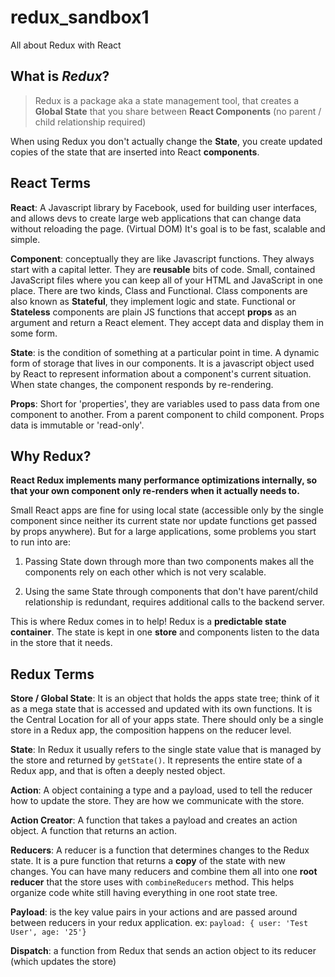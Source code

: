 # redux_sandbox1

All about Redux with React

## What is **_Redux_**?

> Redux is a package aka a state management tool, that creates a **Global State** that you share between **React Components** (no parent / child relationship required)

When using Redux you don't actually change the **State**, you create updated copies of the state that are inserted into React **components**.

## React Terms

**React**: A Javascript library by Facebook, used for building user interfaces, and allows devs to create large web applications that can change data without reloading the page. (Virtual DOM) It's goal is to be fast, scalable and simple.

**Component**: conceptually they are like Javascript functions. They always start with a capital letter. They are **reusable** bits of code. Small, contained JavaScript files where you can keep all of your HTML and JavaScript in one place. There are two kinds, Class and Functional. Class components are also known as **Stateful**, they implement logic and state. Functional or **Stateless** components are plain JS functions that accept **props** as an argument and return a React element. They accept data and display them in some form.

**State**: is the condition of something at a particular point in time. A dynamic form of storage that lives in our components. It is a javascript object used by React to represent information about a component's current situation. When state changes, the component responds by re-rendering.

**Props**: Short for 'properties', they are variables used to pass data from one component to another. From a parent component to child component. Props data is immutable or 'read-only'.

## Why Redux?

**React Redux implements many performance optimizations internally, so that your own component only re-renders when it actually needs to.**

Small React apps are fine for using local state (accessible only by the single component since neither its current state nor update functions get passed by props anywhere). But for a large applications, some problems you start to run into are:

1. Passing State down through more than two components makes all the components rely on each other which is not very scalable.

2. Using the same State through components that don't have parent/child relationship is redundant, requires additional calls to the backend server.

This is where Redux comes in to help! Redux is a **predictable state container**. The state is kept in one **store** and components listen to the data in the store that it needs.

## Redux Terms

**Store / Global State**: It is an object that holds the apps state tree; think of it as a mega state that is accessed and updated with its own functions. It is the Central Location for all of your apps state. There should only be a single store in a Redux app, the composition happens on the reducer level.

**State**: In Redux it usually refers to the single state value that is managed by the store and returned by `getState()`. It represents the entire state of a Redux app, and that is often a deeply nested object.

**Action**: A object containing a type and a payload, used to tell the reducer how to update the store. They are how we communicate with the store.

**Action Creator**: A function that takes a payload and creates an action object. A function that returns an action.

**Reducers**: A reducer is a function that determines changes to the Redux state. It is a pure function that returns a **copy** of the state with new changes. You can have many reducers and combine them all into one **root reducer** that the store uses with `combineReducers` method. This helps organize code white still having everything in one root state tree.

**Payload**: is the key value pairs in your actions and are passed around between reducers in your redux application. ex: `payload: { user: 'Test User', age: '25'}`

**Dispatch**: a function from Redux that sends an action object to its reducer (which updates the store)
